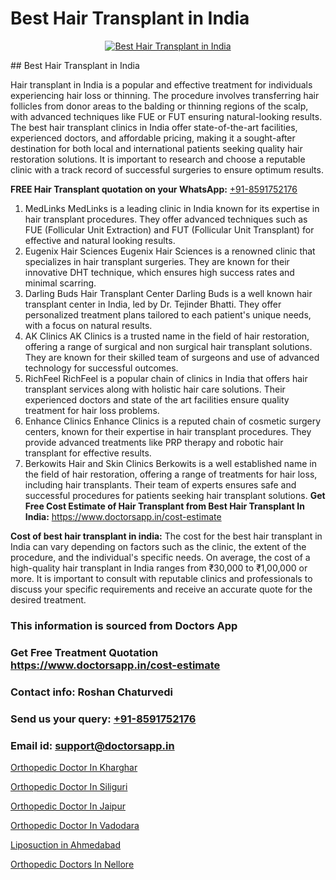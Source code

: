 # Best Hair Transplant in India

<p align="center">
  <a href="https://doctorsapp.co.in/uploads/treatment_image/Finding%20the%20best%20hair%20clinic.jpg">
    <img src="https://doctorsapp.co.in/treatment/hair-transplant" alt="Best Hair Transplant in India">
  </a>
</p>
## Best Hair Transplant in India

Hair transplant in India is a popular and effective treatment for individuals experiencing hair loss or thinning. The procedure involves transferring hair follicles from donor areas to the balding or thinning regions of the scalp, with advanced techniques like FUE or FUT ensuring natural-looking results. The best hair transplant clinics in India offer state-of-the-art facilities, experienced doctors, and affordable pricing, making it a sought-after destination for both local and international patients seeking quality hair restoration solutions. It is important to research and choose a reputable clinic with a track record of successful surgeries to ensure optimum results.

**FREE Hair Transplant quotation on your WhatsApp:**  [+91-8591752176](https://api.whatsapp.com/send?phone=8591752176)

1) MedLinks   MedLinks is a leading clinic in India known for its expertise in hair transplant procedures. They offer advanced techniques such as FUE (Follicular Unit Extraction) and FUT (Follicular Unit Transplant) for effective and natural looking results.
2) Eugenix Hair Sciences   Eugenix Hair Sciences is a renowned clinic that specializes in hair transplant surgeries. They are known for their innovative DHT technique, which ensures high success rates and minimal scarring.
3) Darling Buds Hair Transplant Center   Darling Buds is a well known hair transplant center in India, led by Dr. Tejinder Bhatti. They offer personalized treatment plans tailored to each patient's unique needs, with a focus on natural results.
4) AK Clinics   AK Clinics is a trusted name in the field of hair restoration, offering a range of surgical and non surgical hair transplant solutions. They are known for their skilled team of surgeons and use of advanced technology for successful outcomes.
5) RichFeel   RichFeel is a popular chain of clinics in India that offers hair transplant services along with holistic hair care solutions. Their experienced doctors and state of the art facilities ensure quality treatment for hair loss problems.
6) Enhance Clinics   Enhance Clinics is a reputed chain of cosmetic surgery centers, known for their expertise in hair transplant procedures. They provide advanced treatments like PRP therapy and robotic hair transplant for effective results.
7) Berkowits Hair and Skin Clinics   Berkowits is a well established name in the field of hair restoration, offering a range of treatments for hair loss, including hair transplants. Their team of experts ensures safe and successful procedures for patients seeking hair transplant solutions.
**Get Free Cost Estimate of Hair Transplant from Best Hair Transplant In India:** https://www.doctorsapp.in/cost-estimate

**Cost of best hair transplant in india:**
The cost for the best hair transplant in India can vary depending on factors such as the clinic, the extent of the procedure, and the individual's specific needs. On average, the cost of a high-quality hair transplant in India ranges from ₹30,000 to ₹1,00,000 or more. It is important to consult with reputable clinics and professionals to discuss your specific requirements and receive an accurate quote for the desired treatment.

### This information is sourced from Doctors App 
### Get Free Treatment Quotation https://www.doctorsapp.in/cost-estimate
### Contact info: Roshan Chaturvedi 
### Send us your query: [+91-8591752176](https://api.whatsapp.com/send?phone=8591752176) 
### Email id: support@doctorsapp.in

[Orthopedic Doctor In Kharghar](https://www.linkedin.com/pulse/orthopedic-doctor-kharghar-doctorsappin-d4qtc?trackingId=0MABeXFsXGTpiHVBSN8T5Q%3D%3D&lipi=urn%3Ali%3Apage%3Ad_flagship3_company_admin%3BcTUR6naWQkWjeA%2BR15noZQ%3D%3D)

[Orthopedic Doctor In Siliguri](https://www.linkedin.com/pulse/orthopedic-doctor-siliguri-doctorsappin-eiljc?trackingId=qbE2TwpS6cHou3GHxo6H5w%3D%3D&lipi=urn%3Ali%3Apage%3Ad_flagship3_company_admin%3BcTUR6naWQkWjeA%2BR15noZQ%3D%3D)

[Orthopedic Doctor In Jaipur](https://medium.com/@vimalrana22/orthopedic-doctor-in-jaipur-cab5aa22cd63)

[Orthopedic Doctor In Vadodara](https://medium.com/@anupkakkar5/orthopedic-doctor-in-vadodara-56dde90fb2b9)

[Liposuction in Ahmedabad](https://doctors-apps.github.io/doctorsapp/liposuction-in-ahmedabad)

[Orthopedic Doctors In Nellore](https://doctors-apps.github.io/doctorsapp/orthopedic-doctors-in-nellore)

